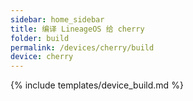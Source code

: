 ```yaml
---
sidebar: home_sidebar
title: 编译 LineageOS 给 cherry
folder: build
permalink: /devices/cherry/build
device: cherry
---
```

{% include templates/device_build.md %}
